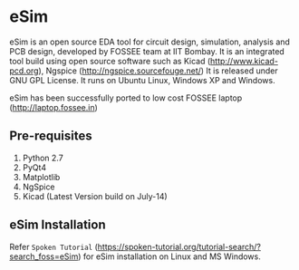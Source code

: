 # eSim

eSim is an open source EDA tool for circuit design, simulation, analysis and PCB design, developed by FOSSEE team at IIT Bombay. 
It is an integrated tool build using open source software such as Kicad (http://www.kicad-pcd.org), Ngspice (http://ngspice.sourcefouge.net/) 
It is released under GNU GPL License. It runs on Ubuntu Linux, Windows XP and Windows.

eSim has been successfully ported to low cost FOSSEE laptop (http://laptop.fossee.in)

## Pre-requisites
1. Python 2.7
2. PyQt4
3. Matplotlib
4. NgSpice 
5. Kicad (Latest Version build on July-14)

## eSim Installation
Refer `Spoken Tutorial` (https://spoken-tutorial.org/tutorial-search/?search_foss=eSim) for eSim installation on Linux and MS Windows.
